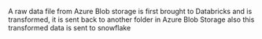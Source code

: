 A raw data file from Azure Blob storage is first brought to Databricks and is transformed, it is sent back to another folder in Azure Blob Storage also this transformed data is sent to snowflake
